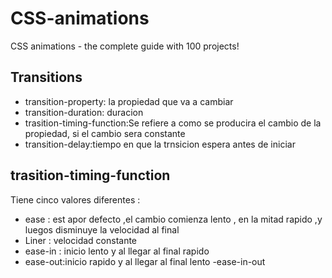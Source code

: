 # CSS-animations

CSS animations - the complete guide with 100 projects!

## Transitions

- transition-property: la propiedad que va a cambiar
- transition-duration: duracion
- trasition-timing-function:Se refiere a como se producira el cambio de la propiedad, si el cambio sera constante
- transition-delay:tiempo en que la trnsicion espera antes de iniciar

## trasition-timing-function

Tiene cinco valores diferentes :

- ease : est apor defecto ,el cambio comienza lento , en la mitad rapido ,y luegos disminuye la velocidad al final
- Liner : velocidad constante
- ease-in : inicio lento y al llegar al final rapido
- ease-out:inicio rapido y al llegar al final lento
  -ease-in-out
